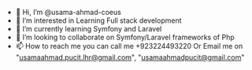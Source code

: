 - 👋 Hi, I’m @usama-ahmad-coeus
- 👀 I’m interested in Learning Full stack development
- 🌱 I’m currently learning Symfony and Laravel
- 💞️ I’m looking to collaborate on Symfony/Laravel frameworks of Php
- 📫 How to reach me you can call me +923224493220 Or Email me on "usamaahmad.pucit.lhr@gmail.com", "usamaahmadpucit@gmail.com"

<!---
usama-ahmad-coeus/usama-ahmad-coeus is a ✨ special ✨ repository because its `README.md` (this file) appears on your GitHub profile.
You can click the Preview link to take a look at your changes.
--->
